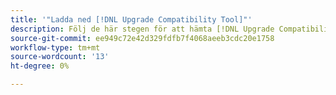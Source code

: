 ```yaml
---
title: '"Ladda ned [!DNL Upgrade Compatibility Tool]"'
description: Följ de här stegen för att hämta [!DNL Upgrade Compatibility Tool] för ditt Adobe Commerce-projekt.
source-git-commit: ee949c72e42d329fdfb7f4068aeeb3cdc20e1758
workflow-type: tm+mt
source-wordcount: '13'
ht-degree: 0%

---
```



